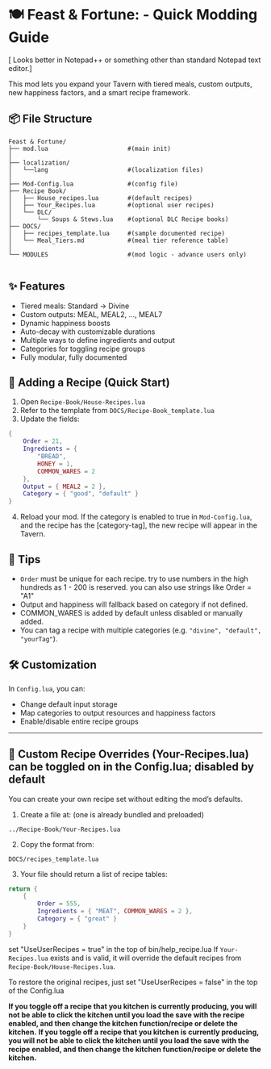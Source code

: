 # 🍽️ Feast & Fortune: - Quick Modding Guide
[ Looks better in Notepad++ or something other than standard Notepad text editor.]

This mod lets you expand your Tavern with tiered meals, custom outputs, new happiness factors, and a smart recipe framework.

## 📦 File Structure

```
Feast & Fortune/
├── mod.lua		                 #(main init)
│
├── localization/
│	└──lang      	     		 #(localization files)
│
├── Mod-Config.lua               #(config file)
├── Recipe Book/
│   ├── House_recipes.lua        #(default recipes)
│   ├── Your_Recipes.lua         #(optional user recipes)
│   └── DLC/
│       └── Soups & Stews.lua    #(optional DLC Recipe books)
├── DOCS/
│   ├── recipes_template.lua     #(sample documented recipe)
│   └── Meal_Tiers.md            #(meal tier reference table)
│
└── MODULES						 #(mod logic - advance users only)
	
```

## ✨ Features

- Tiered meals: Standard → Divine
- Custom outputs: MEAL, MEAL2, ..., MEAL7
- Dynamic happiness boosts
- Auto-decay with customizable durations
- Multiple ways to define ingredients and output
- Categories for toggling recipe groups
- Fully modular, fully documented

## 🧰 Adding a Recipe (Quick Start)

1. Open `Recipe-Book/House-Recipes.lua`
2. Refer to the template from `DOCS/Recipe-Book_template.lua`
3. Update the fields:

```lua
{
    Order = 21,
    Ingredients = {
        "BREAD",
        HONEY = 1,
        COMMON_WARES = 2
    },
    Output = { MEAL2 = 2 },
    Category = { "good", "default" }
}
```

4. Reload your mod. If the category is enabled to true in `Mod-Config.lua`, and the recipe has the [category-tag], the new recipe will appear in the Tavern.

## 🧠 Tips

- `Order` must be unique for each recipe. try to use numbers in the high hundreds as 1 - 200 is reserved. you can also use strings like Order = "A1"
- Output and happiness will fallback based on category if not defined.
- COMMON_WARES is added by default unless disabled or manually added.
- You can tag a recipe with multiple categories (e.g. `"divine", "default", "yourTag"`).

## 🛠 Customization

In `Config.lua`, you can:

- Change default input storage
- Map categories to output resources and happiness factors
- Enable/disable entire recipe groups


---

## 🧩 Custom Recipe Overrides (Your-Recipes.lua) can be toggled on in the Config.lua; disabled by default

You can create your own recipe set without editing the mod’s defaults.

1. Create a file at: (one is already bundled and preloaded)
```
../Recipe-Book/Your-Recipes.lua
```

2. Copy the format from:
```
DOCS/recipes_template.lua
```

3. Your file should return a list of recipe tables:
```lua
return {
    {
        Order = 555,
        Ingredients = { "MEAT", COMMON_WARES = 2 },
        Category = { "great" }
    }
}
```
set "UseUserRecipes = true" in the top of bin/help_recipe.lua
If `Your-Recipes.lua` exists and is valid, it will override the default recipes from `Recipe-Book/House-Recipes.lua`.

To restore the original recipes, just set "UseUserRecipes = false" in the top of the Config.lua

**If you toggle off a recipe that you kitchen is currently producing, you will not be able to click the kitchen until you load the save with the recipe enabled, and then change the kitchen function/recipe or delete the kitchen.**
**If you toggle off a recipe that you kitchen is currently producing, you will not be able to click the kitchen until you load the save with the recipe enabled, and then change the kitchen function/recipe or delete the kitchen.**
